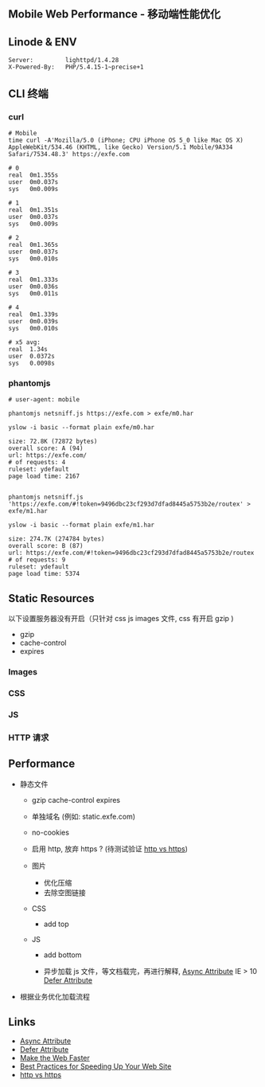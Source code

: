 Mobile Web Performance - 移动端性能优化
----------------------

## Linode & ENV

    Server:         lighttpd/1.4.28
    X-Powered-By:   PHP/5.4.15-1~precise+1

## CLI 终端

### curl

    # Mobile
    time curl -A'Mozilla/5.0 (iPhone; CPU iPhone OS 5_0 like Mac OS X) AppleWebKit/534.46 (KHTML, like Gecko) Version/5.1 Mobile/9A334 Safari/7534.48.3' https://exfe.com

    # 0
    real  0m1.355s
    user  0m0.037s
    sys   0m0.009s

    # 1
    real  0m1.351s
    user  0m0.037s
    sys   0m0.009s

    # 2
    real  0m1.365s
    user  0m0.037s
    sys   0m0.010s

    # 3
    real  0m1.333s
    user  0m0.036s
    sys   0m0.011s

    # 4
    real  0m1.339s
    user  0m0.039s
    sys   0m0.010s

    # x5 avg:
    real  1.34s
    user  0.0372s
    sys   0.0098s

### phantomjs

    # user-agent: mobile

    phantomjs netsniff.js https://exfe.com > exfe/m0.har

    yslow -i basic --format plain exfe/m0.har

    size: 72.8K (72872 bytes)
    overall score: A (94)
    url: https://exfe.com/
    # of requests: 4
    ruleset: ydefault
    page load time: 2167


    phantomjs netsniff.js 'https://exfe.com/#!token=9496dbc23cf293d7dfad8445a5753b2e/routex' > exfe/m1.har

    yslow -i basic --format plain exfe/m1.har

    size: 274.7K (274784 bytes)
    overall score: B (87)
    url: https://exfe.com/#!token=9496dbc23cf293d7dfad8445a5753b2e/routex
    # of requests: 9
    ruleset: ydefault
    page load time: 5374



## Static Resources

以下设置服务器没有开启（只针对 css js images 文件, css 有开启 gzip )

* gzip
* cache-control
* expires

### Images


### CSS


### JS


### HTTP 请求



## Performance

* 静态文件
  * gzip cache-control expires
  * 单独域名 (例如: static.exfe.com)
  * no-cookies
  * 启用 http, 放弃 https ? (待测试验证 [http vs https][])

  * 图片
    - 优化压缩
    - 去除空图链接

  * CSS
    - add top

  * JS
    - add bottom
    - 异步加载 js 文件，等文档载完，再进行解释, [Async Attribute][] IE > 10  [Defer Attribute][]

      <script async="async" defer="defer" src="x.js"></script>

* 根据业务优化加载流程



## Links

* [Async Attribute][]
* [Defer Attribute][]
* [Make the Web Faster][]
* [Best Practices for Speeding Up Your Web Site][]
* [http vs https][]

[Async Attribute]: http://caniuse.com/#search=async
[Defer Attribute]: http://caniuse.com/#search=defer
[Make the Web Faster]: https://developers.google.com/speed/
[Best Practices for Speeding Up Your Web Site]: http://developer.yahoo.com/performance/rules.html
[http vs https]: http://stackoverflow.com/questions/149274/http-vs-https-performance
